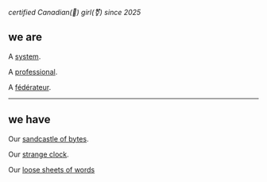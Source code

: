 _certified Canadian(🍁) girl(⚧️) since 2025_

## we are

A [system](s/coop).

A [professional](https://resume.kindrobot.ca/resume.html).

A [fédérateur](https://tiny.tilde.website/@kindrobot).

-------

## we have

Our [sandcastle of bytes](./s).

Our [strange clock](s/decimal_time.html).

Our [loose sheets of words](https://words.kindrobot.ca/read)

